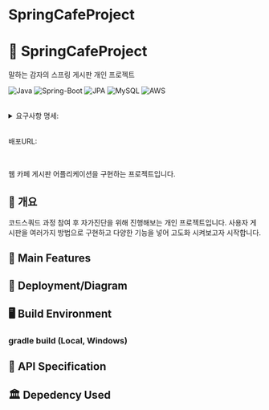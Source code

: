 # SpringCafeProject


# 🌲  SpringCafeProject
말하는 감자의 스프링 게시판 개인 프로젝트

![Java](https://img.shields.io/badge/JAVA-007396?style=for-the-badge&logo=java&logoColor=white)
![Spring-Boot](https://img.shields.io/badge/Spring-6DB33F?style=for-the-badge&logo=Spring&logoColor=white)
![JPA](https://img.shields.io/badge/jpa-00555?style=for-the-badge&logo=jpa&logoColor=white)
![MySQL](https://img.shields.io/badge/mysql-4479A1?style=for-the-badge&logo=mysql&logoColor=white)
![AWS](https://img.shields.io/badge/aws-232F3E?style=for-the-badge&logo=aws&logoColor=white)


</br>
<details markdown="1">
<summary> 요구사항 명세:</summary><br>

구현 필요 기능
1. 게시글 CRUD + 이미지 포함
2. 게시글 추천
3. 무한 대댓글 CRUD
4. 회원가입, 로그인 - oauth + JWT
5. admin 페이지

<br>

ERD:
<img width="1029" alt="스크린샷 2022-06-23 오후 5 33 59" src="https://user-images.githubusercontent.com/64303390/175255248-8924ba25-5dc3-4868-a670-89aef5996342.png">
<br>
</details>

</br>

배포URL:

</br>

웹 카페 게시판 어플리케이션을 구현하는 프로젝트입니다.

## 📖 개요

 코드스쿼드 과정 참여 후 자가진단을 위해 진행해보는 개인 프로젝트입니다.
 사용자 게시판을 여러가지 방법으로 구현하고 다양한 기능을 넣어 고도화 시켜보고자 시작합니다.


## 💎 Main Features



## 📐 Deployment/Diagram


## 🖥️ Build Environment


### gradle build (Local, Windows)


## 📃 API Specification


## 🏛️ Depedency Used


